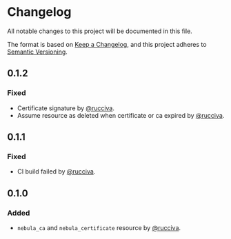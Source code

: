# Changelog

All notable changes to this project will be documented in this file.

The format is based on [Keep a Changelog](https://keepachangelog.com/en/1.0.0/),
and this project adheres to [Semantic Versioning](https://semver.org/spec/v2.0.0.html).

## 0.1.2

### Fixed

- Certificate signature by [@rucciva](https://github.com/rucciva).
- Assume resource as deleted when certificate or ca expired by [@rucciva](https://github.com/rucciva).

## 0.1.1

### Fixed

- CI build failed by [@rucciva](https://github.com/rucciva).

## 0.1.0

### Added

- `nebula_ca` and `nebula_certificate` resource  by [@rucciva](https://github.com/rucciva).
